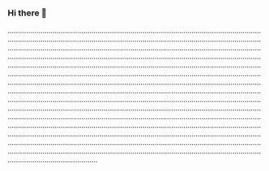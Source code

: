 ### Hi there 👋

................................................................................................................................................................................................................................................................................................................................................................................................................................................................................................................................................................................................................................................................................................................................................................................................................................................................................................................................................................................................................................................................................................................................................................................................................................................................................................................................................................................................................................................................................................................................................................................................................................................................................................................................................................................................................................................................................................................................................................................